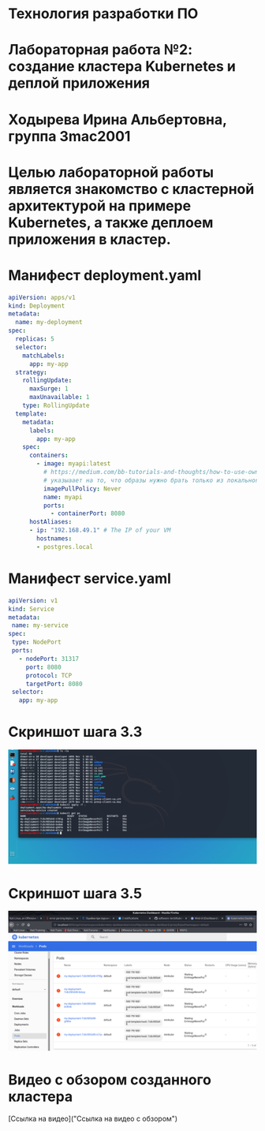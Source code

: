 # Технология разработки ПО
# Лабораторная работа №2: создание кластера Kubernetes и деплой приложения
# Ходырева Ирина Альбертовна, группа 3mac2001
# Целью лабораторной работы является знакомство с кластерной архитектурой на примере Kubernetes, а также деплоем приложения в кластер.

# Манифест deployment.yaml  
```yaml
apiVersion: apps/v1
kind: Deployment
metadata:
  name: my-deployment
spec:
  replicas: 5
  selector:
    matchLabels:
      app: my-app
  strategy:
    rollingUpdate:
      maxSurge: 1
      maxUnavailable: 1
    type: RollingUpdate
  template:
    metadata:
      labels:
        app: my-app
    spec:
      containers:
        - image: myapi:latest
          # https://medium.com/bb-tutorials-and-thoughts/how-to-use-own-local-doker-images-with-minikube-2c1ed0b0968
          # указыаает на то, что образы нужно брать только из локального registry. В продакшене никогда не использовать
          imagePullPolicy: Never 
          name: myapi
          ports:
            - containerPort: 8080
      hostAliases:
      - ip: "192.168.49.1" # The IP of your VM
        hostnames:
        - postgres.local
 ```
 
 # Манифест service.yaml
 ```yaml
apiVersion: v1
kind: Service
metadata:
  name: my-service
spec:
  type: NodePort
  ports:
    - nodePort: 31317
      port: 8080
      protocol: TCP
      targetPort: 8080
  selector:
    app: my-app
 
 ```

# Скриншот шага 3.3
![Снимок 3](https://github.com/Edan-ib/Kubernetes-lab2/blob/main/Screenshot%20at%20Nov%2005%2019-06-37.png)

# Скриншот шага 3.5
![Снимок 4](https://github.com/Edan-ib/Kubernetes-lab2/blob/main/Screenshot%20at%20Nov%2005%2019-28-49.png)

# Видео с обзором созданного кластера
[Ссылка на видео]("Ссылка на видео с обзором")
